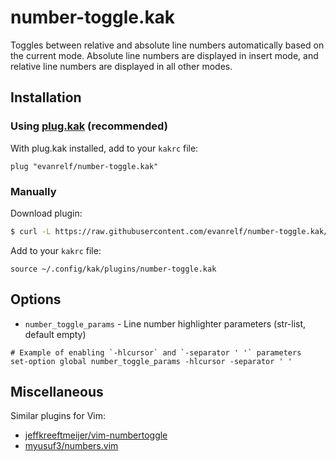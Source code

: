 # number-toggle.kak

Toggles between relative and absolute line numbers automatically based on the current mode. Absolute line numbers are displayed in insert mode, and relative line numbers are displayed in all other modes.

## Installation

### Using [plug.kak](https://github.com/andreyorst/plug.kak) (recommended)

With plug.kak installed, add to your `kakrc` file:

```kakoune
plug "evanrelf/number-toggle.kak"
```

### Manually

Download plugin:

```bash
$ curl -L https://raw.githubusercontent.com/evanrelf/number-toggle.kak/master/rc/number-toggle.kak -o ~/.config/kak/plugins/number-toggle.kak --create-dirs
```

Add to your `kakrc` file:

```kakoune
source ~/.config/kak/plugins/number-toggle.kak
```

## Options

- `number_toggle_params` - Line number highlighter parameters (str-list, default empty)

```kakoune
# Example of enabling `-hlcursor` and `-separator ' '` parameters
set-option global number_toggle_params -hlcursor -separator ' '
```

## Miscellaneous

Similar plugins for Vim:

- [jeffkreeftmeijer/vim-numbertoggle](https://github.com/jeffkreeftmeijer/vim-numbertoggle)
- [myusuf3/numbers.vim](https://github.com/myusuf3/numbers.vim)
